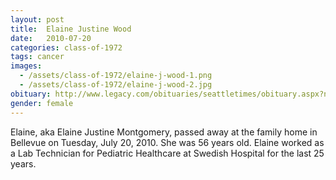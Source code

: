 ```yaml
---
layout: post
title:  Elaine Justine Wood
date:   2010-07-20
categories: class-of-1972
tags: cancer
images:
  - /assets/class-of-1972/elaine-j-wood-1.png
  - /assets/class-of-1972/elaine-j-wood-2.jpg
obituary: http://www.legacy.com/obituaries/seattletimes/obituary.aspx?n=elaine-justine-montgomery&pid=144255375
gender: female
---
```

Elaine, aka Elaine Justine Montgomery, passed away at the family home in Bellevue on Tuesday, July 20, 2010. She was 56 years old. Elaine worked as a Lab Technician for Pediatric Healthcare at Swedish Hospital for the last 25 years.
